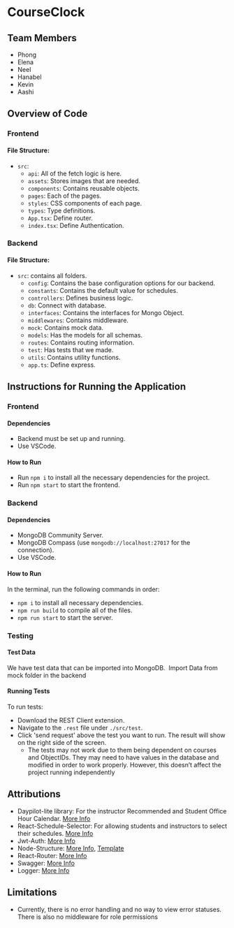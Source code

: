 # CourseClock
## Team Members
- Phong
- Elena
- Neel
- Hanabel
- Kevin
- Aashi
​
## Overview of Code
### Frontend
#### File Structure:
- `src`:
  - `api`: All of the fetch logic is here.
  - `assets`: Stores images that are needed.
  - `components`: Contains reusable objects.
  - `pages`: Each of the pages.
  - `styles`: CSS components of each page.
  - `types`: Type definitions.
  - `App.tsx`: Define router.
  - `index.tsx`: Define Authentication.
​
### Backend
#### File Structure:
- `src`: contains all folders.
  - `config`: Contains the base configuration options for our backend.
  - `constants`: Contains the default value for schedules.
  - `controllers`: Defines business logic.
  - `db`: Connect with database.
  - `interfaces`: Contains the interfaces for Mongo Object.
  - `middlewares`: Contains middleware.
  - `mock`: Contains mock data.
  - `models`: Has the models for all schemas.
  - `routes`: Contains routing information.
  - `test`: Has tests that we made.
  - `utils`: Contains utility functions.
  - `app.ts`: Define express.
​
## Instructions for Running the Application
### Frontend
#### Dependencies
- Backend must be set up and running.
- Use VSCode.
​
#### How to Run
- Run `npm i` to install all the necessary dependencies for the project.
- Run `npm start` to start the frontend.
​
### Backend
#### Dependencies
- MongoDB Community Server.
- MongoDB Compass (use `mongodb://localhost:27017` for the connection).
- Use VSCode.
​
#### How to Run
In the terminal, run the following commands in order:
- `npm i` to install all necessary dependencies.
- `npm run build` to compile all of the files.
- `npm run start` to start the server.
​
### Testing
#### Test Data
We have test data that can be imported into MongoDB.
​
Import Data from mock folder in the backend
​
#### Running Tests
To run tests:
- Download the REST Client extension.
- Navigate to the `.rest` file under `./src/test`.
- Click 'send request' above the test you want to run. The result will show on the right side of the screen.
  - The tests may not work due to them being dependent on courses and ObjectIDs.  They may need to have values in the database and modified in order to work properly.   However, this doesn’t affect the project running independently

## Attributions
- Daypilot-lite library: For the instructor Recommended and Student Office Hour Calendar. [More Info](https://aspnet.daypilot.org/scheduler-lite/)
- React-Schedule-Selector: For allowing students and instructors to select their schedules. [More Info](https://github.com/bibekg/react-schedule-selector)
- Jwt-Auth: [More Info](https://github.com/gitdagray/react_jwt_auth/tree/main)
- Node-Structure: [More Info](https://github.com/john-smilga/node-express-course), [Template](https://github.com/tuannguyensn2001/express-boilderplate/tree/main)
- React-Router: [More Info](https://github.com/gopinav/React-Router-Tutorials/tree/master)
- Swagger: [More Info](https://github.com/swagger-api/swagger-js)
- Logger: [More Info](https://github.com/adautomendes/winston-example/tree/master)
​
## Limitations
- Currently, there is no error handling and no way to view error statuses.  There is also no middleware for role permissions
